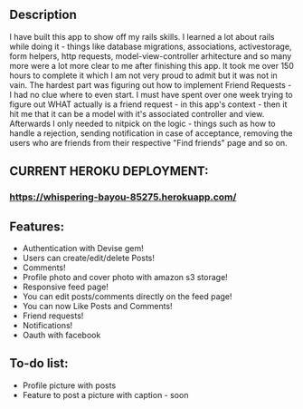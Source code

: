 ## Description

I have built this app to show off my rails skills. I learned a lot about rails while doing it - things like database migrations, associations, activestorage, form helpers, http requests, model-view-controller arhitecture and so many more were a lot more clear to me after finishing this app. It took me over 150 hours to complete it which I am not very proud to admit but it was not in vain. The hardest part was figuring out how to implement Friend Requests - I had no clue where to even start. I must have spent over one week trying to figure out WHAT actually is a friend request - in this app's context - then it hit me that it can be a model with it's associated controller and view. Afterwards I only needed to nitpick on the logic - things such as how to handle a rejection, sending notification in case of acceptance, removing the users who are friends from their respective "Find friends" page and so on.

## CURRENT HEROKU DEPLOYMENT:

### https://whispering-bayou-85275.herokuapp.com/


## Features: 

- Authentication with Devise gem!
- Users can create/edit/delete Posts!
- Comments!
- Profile photo and cover photo with amazon s3 storage!
- Responsive feed page!
- You can edit posts/comments directly on the feed page!
- You can now Like Posts and Comments!
- Friend requests!
- Notifications!
- Oauth with facebook

## To-do list:

- Profile picture with posts
- Feature to post a picture with caption - soon


 





